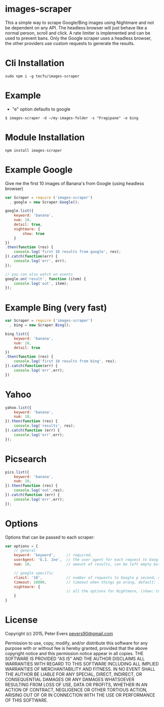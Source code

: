 # images-scraper

This a simple way to scrape Google/Bing images using Nightmare and not be dependent on any API. The headless browser will just behave like a normal person, scroll and click. A rate limiter is implemented and can be used to prevent bans. Only the Google scraper uses a headless browser, the other providers use custom requests to generate the results.

# Cli Installation

```
sudo npm i -g tecfu/images-scraper 
```

# Example

- "e" option defaults to google

```
$ images-scraper -d ~/my-images-folder -s "Fragipane" -e bing
```


# Module Installation

```npm install images-scraper```

# Example Google
Give me the first 10 images of Banana's from Google (using headless browser)

```js
var Scraper = require ('images-scraper')
  , google = new Scraper.Google();

google.list({
	keyword: 'banana',
	num: 10,
	detail: true,
	nightmare: {
		show: true
	}
})
.then(function (res) {
	console.log('first 10 results from google', res);
}).catch(function(err) {
	console.log('err', err);
});

// you can also watch on events
google.on('result', function (item) {
	console.log('out', item);
});
```

# Example Bing (very fast)
```js
var Scraper = require ('images-scraper')
  , bing = new Scraper.Bing();

bing.list({
	keyword: 'banana',
	num: 10,
	detail: true
})
.then(function (res) {
	console.log('first 10 results from bing', res);
}).catch(function(err) {
	console.log('err',err);
})
```

# Yahoo
```js
yahoo.list({
	keyword: 'banana',
	num: 10,
}).then(function (res) {
	console.log('results', res);
}).catch(function (err) {
	console.log('err',err);
});
```

# Picsearch
```js
pics.list({
	keyword: 'banana',
	num: 10,
}).then(function (res) {
	console.log('out',res);
}).catch(function (err) {
	console.log('err',err);
});
```

# Options
Options that can be passed to each scraper:

```js
var options = {
	// general
	keyword: 'keyword',		// required,
	userAgent: 'G.I. Joe',	// the user agent for each request to Google (default: Chrome)
	num: 10,				// amount of results, can be left empty but will take a lot longer

	// google specific
	rlimit: '10',			// number of requests to Google p second, default: unlimited
	timeout: 10000,			// timeout when things go wrong, default: 10000
	nightmare: {
							// all the options for Nightmare, (show: true for example)
	}	
}
```

# License
Copyright (c) 2015, Peter Evers <pevers90@gmail.com>

Permission to use, copy, modify, and/or distribute this software for any purpose with or without fee is hereby granted, provided that the above copyright notice and this permission notice appear in all copies.
THE SOFTWARE IS PROVIDED "AS IS" AND THE AUTHOR DISCLAIMS ALL WARRANTIES WITH REGARD TO THIS SOFTWARE INCLUDING ALL IMPLIED WARRANTIES OF MERCHANTABILITY AND FITNESS. IN NO EVENT SHALL THE AUTHOR BE LIABLE FOR ANY SPECIAL, DIRECT, INDIRECT, OR CONSEQUENTIAL DAMAGES OR ANY DAMAGES WHATSOEVER RESULTING FROM LOSS OF USE, DATA OR PROFITS, WHETHER IN AN ACTION OF CONTRACT, NEGLIGENCE OR OTHER TORTIOUS ACTION, ARISING OUT OF OR IN CONNECTION WITH THE USE OR PERFORMANCE OF THIS SOFTWARE.
